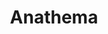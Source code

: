 ---
title: "Anathema"
summary: "Liverpool's Anathema, started out in the early '90s as strictly a doom metal outfit, with the requisite growled vocals and the trademark muddy sound, but when original singer Darren White left the band in 1995, with guitarist Vincent Cavanagh taking the reins, Anathema started their slow journey into completely uncharted territory. In fact, Anathema's metamorphosis over the past decade is one of the most remarkable band transformations in recent memory, as album after album has sounded more and more progressive and melodic, in no small part fueled by Cavanagh's superb singing voice. 2001's A Fine Day to Exit, aided by excellent songs like Release and Pressure, was an artistic breakthrough, as the band completely shed themselves of their metal roots, while still putting out powerful, brooding atmospheric rock. On 22 September 2020 the band announced that they would go on an indefinite hiatus."
image: "anathema.jpg"
---